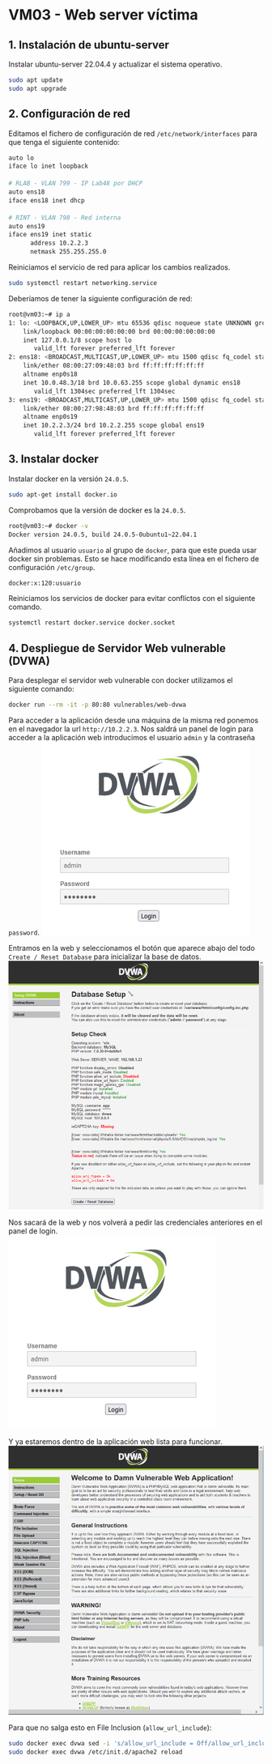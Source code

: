 # VM03 - Web server víctima
## 1. Instalación de ubuntu-server
Instalar ubuntu-server 22.04.4 y actualizar el sistema operativo.
```bash
sudo apt update
sudo apt upgrade
```

## 2. Configuración de red
Editamos el fichero de configuración de red `/etc/network/interfaces` para que tenga el siguiente contenido:
```bash
auto lo
iface lo inet loopback

# RLAB - VLAN 799 - IP Lab48 por DHCP
auto ens18
iface ens18 inet dhcp

# RINT - VLAN 798 - Red interna
auto ens19
iface ens19 inet static
      address 10.2.2.3
      netmask 255.255.255.0
```

Reiniciamos el servicio de red para aplicar los cambios realizados.
```bash
sudo systemctl restart networking.service
```

Deberíamos de tener la siguiente configuración de red:
```bash
root@vm03:~# ip a
1: lo: <LOOPBACK,UP,LOWER_UP> mtu 65536 qdisc noqueue state UNKNOWN group default qlen 1000
    link/loopback 00:00:00:00:00:00 brd 00:00:00:00:00:00
    inet 127.0.0.1/8 scope host lo
       valid_lft forever preferred_lft forever
2: ens18: <BROADCAST,MULTICAST,UP,LOWER_UP> mtu 1500 qdisc fq_codel state UP group default qlen 1000
    link/ether 08:00:27:09:48:03 brd ff:ff:ff:ff:ff:ff
    altname enp0s18
    inet 10.0.48.3/18 brd 10.0.63.255 scope global dynamic ens18
       valid_lft 1304sec preferred_lft 1304sec
3: ens19: <BROADCAST,MULTICAST,UP,LOWER_UP> mtu 1500 qdisc fq_codel state UP group default qlen 1000
    link/ether 08:00:27:98:48:03 brd ff:ff:ff:ff:ff:ff
    altname enp0s19
    inet 10.2.2.3/24 brd 10.2.2.255 scope global ens19
       valid_lft forever preferred_lft forever
```

## 3. Instalar docker
Instalar docker en la versión `24.0.5`.
```bash
sudo apt-get install docker.io
```

Comprobamos que la versión de docker es la `24.0.5`.
```bash
root@vm03:~# docker -v
Docker version 24.0.5, build 24.0.5-0ubuntu1~22.04.1
```

Añadimos al usuario `usuario` al grupo de `docker`, para que este pueda usar docker sin problemas.
Esto se hace modificando esta línea en el fichero de configuración `/etc/group`.
```bash
docker:x:120:usuario
```

Reiniciamos los servicios de docker para evitar conflictos con el siguiente comando.
```bash
systemctl restart docker.service docker.socket
```
## 4. Despliegue de Servidor Web vulnerable (DVWA)
Para desplegar el servidor web vulnerable con docker utilizamos el siguiente comando:
```bash
docker run --rm -it -p 80:80 vulnerables/web-dvwa
```

Para acceder a la aplicación desde una máquina de la misma red ponemos en el navegador la url `http://10.2.2.3`.
Nos saldrá un panel de login para acceder a la aplicación web introducimos el usuario `admin` y la contraseña `password`.
![DVWA Login](../images/dvwaLogin.png)

Entramos en la web y seleccionamos el botón que aparece abajo del todo `Create / Reset Database` para inicializar la base de datos.
![DVWA Setup](../images/dvwaSetup.png)

Nos sacará de la web y nos volverá a pedir las credenciales anteriores en el panel de login.
![DVWA Login](../images/dvwaLogin.png)

Y ya estaremos dentro de la aplicación web lista para funcionar.
![DVWA Home](../images/dvwaHome.png)

Para que no salga esto en File Inclusion (`allow_url_include`): 
```bash
sudo docker exec dvwa sed -i 's/allow_url_include = Off/allow_url_include = On/g' /etc/php/7.0/apache2/php.ini 
sudo docker exec dvwa /etc/init.d/apache2 reload
```